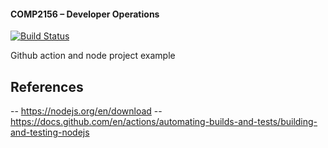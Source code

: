 #### COMP2156 – Developer Operations
[![Build Status](https://app.travis-ci.com/MishaMykha/COMP2156.svg?branch=main)](https://app.travis-ci.com/MishaMykha/COMP2156)

Github action and node project example

## References
-- https://nodejs.org/en/download
-- https://docs.github.com/en/actions/automating-builds-and-tests/building-and-testing-nodejs